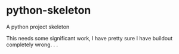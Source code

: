 python-skeleton
===============

A python project skeleton

This needs some significant work, I have pretty sure I have buildout completely wrong. . .